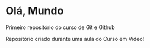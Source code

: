 # Olá, Mundo
 Primeiro repositório do curso de Git e Github

 Repositório criado durante uma aula do Curso em Video!
